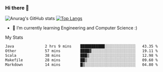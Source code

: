 ### Hi there 👋

![Anurag's GitHub stats](https://github-readme-stats.vercel.app/api?username=MatteoIorio11&show_icons=true&theme=dark) 
[![Top Langs](https://github-readme-stats.vercel.app/api/top-langs/?username=MatteoIorio11&theme=dark)](https://github.com/MatteoIorio11/github-readme-stats)

- 🌱 I’m currently learning Engineering and Computer Science :)

<!--
**MatteoIorio11/MatteoIorio11** is a ✨ _special_ ✨ repository because its `README.md` (this file) appears on your GitHub profile.

Here are some ideas to get you started:

- 🔭 I’m currently working on ...
- 🌱 I’m currently learning ...
- 👯 I’m looking to collaborate on ...
- 🤔 I’m looking for help with ...
- 💬 Ask me about ...
- 📫 How to reach me: ...
- 😄 Pronouns: ...
- ⚡ Fun fact: ...
-->
My Stats
<!--START_SECTION:waka-->

```txt
Java              2 hrs 9 mins    ███████████░░░░░░░░░░░░░░   43.35 %
Other             57 mins         ████▓░░░░░░░░░░░░░░░░░░░░   19.11 %
Scala             38 mins         ███▒░░░░░░░░░░░░░░░░░░░░░   12.98 %
Makefile          28 mins         ██▒░░░░░░░░░░░░░░░░░░░░░░   09.60 %
Markdown          14 mins         █▒░░░░░░░░░░░░░░░░░░░░░░░   04.80 %
```

<!--END_SECTION:waka-->
